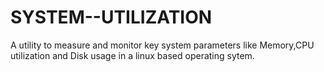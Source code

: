 # SYSTEM--UTILIZATION
A utility to measure and monitor key system parameters like Memory,CPU utilization and Disk usage in a linux based operating sytem.
